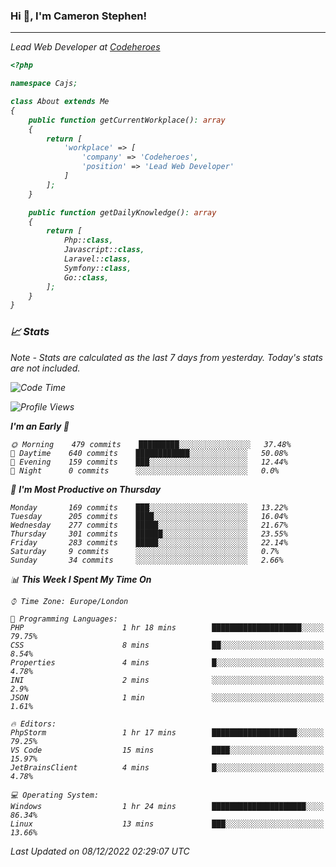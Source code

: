 ### Hi 👋, I'm Cameron Stephen!
<hr>
<p><em>Lead Web Developer at <a href="https://codeheroes.co.uk">Codeheroes</a></p>


```php
<?php

namespace Cajs;

class About extends Me
{
    public function getCurrentWorkplace(): array
    {
        return [
            'workplace' => [
                'company' => 'Codeheroes',
                'position' => 'Lead Web Developer'
            ]
        ];
    }

    public function getDailyKnowledge(): array
    {
        return [
            Php::class,
            Javascript::class,
            Laravel::class,
            Symfony::class,
            Go::class,
        ];
    }
}
```

### 📈 Stats
<p><em>Note - Stats are calculated as the last 7 days from yesterday. Today's stats are not included.</em></p>


<!--START_SECTION:waka-->
![Code Time](http://img.shields.io/badge/Code%20Time-3%2C229%20hrs%2058%20mins-blue)

![Profile Views](http://img.shields.io/badge/Profile%20Views-2-blue)

**I'm an Early 🐤** 

```text
🌞 Morning    479 commits    █████████░░░░░░░░░░░░░░░░   37.48% 
🌆 Daytime    640 commits    ████████████░░░░░░░░░░░░░   50.08% 
🌃 Evening    159 commits    ███░░░░░░░░░░░░░░░░░░░░░░   12.44% 
🌙 Night      0 commits      ░░░░░░░░░░░░░░░░░░░░░░░░░   0.0%

```
📅 **I'm Most Productive on Thursday** 

```text
Monday       169 commits    ███░░░░░░░░░░░░░░░░░░░░░░   13.22% 
Tuesday      205 commits    ████░░░░░░░░░░░░░░░░░░░░░   16.04% 
Wednesday    277 commits    █████░░░░░░░░░░░░░░░░░░░░   21.67% 
Thursday     301 commits    ██████░░░░░░░░░░░░░░░░░░░   23.55% 
Friday       283 commits    █████░░░░░░░░░░░░░░░░░░░░   22.14% 
Saturday     9 commits      ░░░░░░░░░░░░░░░░░░░░░░░░░   0.7% 
Sunday       34 commits     ░░░░░░░░░░░░░░░░░░░░░░░░░   2.66%

```


📊 **This Week I Spent My Time On** 

```text
⌚︎ Time Zone: Europe/London

💬 Programming Languages: 
PHP                      1 hr 18 mins        ████████████████████░░░░░   79.75% 
CSS                      8 mins              ██░░░░░░░░░░░░░░░░░░░░░░░   8.54% 
Properties               4 mins              █░░░░░░░░░░░░░░░░░░░░░░░░   4.78% 
INI                      2 mins              ░░░░░░░░░░░░░░░░░░░░░░░░░   2.9% 
JSON                     1 min               ░░░░░░░░░░░░░░░░░░░░░░░░░   1.61%

🔥 Editors: 
PhpStorm                 1 hr 17 mins        ███████████████████░░░░░░   79.25% 
VS Code                  15 mins             ████░░░░░░░░░░░░░░░░░░░░░   15.97% 
JetBrainsClient          4 mins              █░░░░░░░░░░░░░░░░░░░░░░░░   4.78%

💻 Operating System: 
Windows                  1 hr 24 mins        █████████████████████░░░░   86.34% 
Linux                    13 mins             ███░░░░░░░░░░░░░░░░░░░░░░   13.66%

```


 Last Updated on 08/12/2022 02:29:07 UTC
<!--END_SECTION:waka-->
